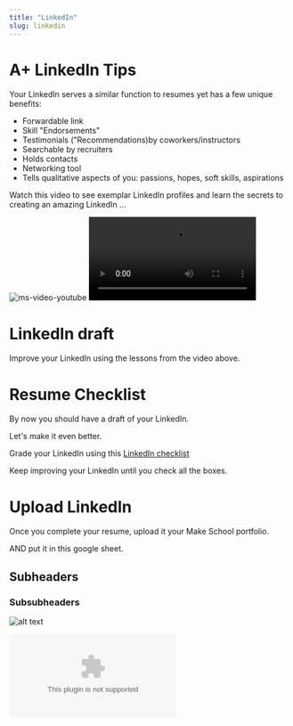 ```yaml
---
title: "LinkedIn"
slug: linkedin
---
```


# A+ LinkedIn Tips

Your LinkedIn serves a similar function to resumes yet has a few unique benefits:
- Forwardable link
- Skill "Endorsements"
- Testimonials ("Recommendations)by coworkers/instructors
- Searchable by recruiters
- Holds contacts
- Networking tool
- Tells qualitative aspects of you: passions, hopes, soft skills, aspirations

Watch this video to see exemplar LinkedIn profiles and learn the secrets to creating an amazing LinkedIn ...

![ms-video-youtube](https://youtu.be/9lMHxt_762E)
![ms-video](assets/short-video.mov)

# LinkedIn draft
Improve your LinkedIn using the lessons from the video above.

# Resume Checklist

By now you should have a draft of your LinkedIn.

Let's make it even better.

Grade your LinkedIn using this [LinkedIn checklist](https://docs.google.com/document/d/1FD52I6tKofC1zpZyLWmX1BCQw5WDPkmzimvDSK_E_nM/edit#heading=h.gmdd0wc8bgfn)

Keep improving your LinkedIn until you check all the boxes.


# Upload LinkedIn
Once you complete your resume, upload it your Make School portfolio.

AND put it in this google sheet.


## Subheaders

### Subsubheaders

![alt text](assets/imgfilename.png)

![video alt text](youtubeurl.com)
